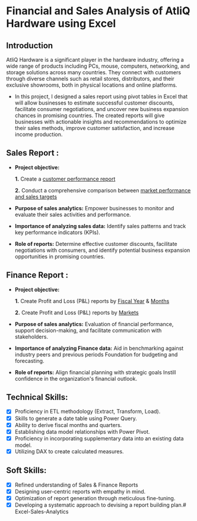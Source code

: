 # Financial and Sales Analysis of AtliQ Hardware using Excel

## Introduction

AtliQ Hardware is a significant player in the hardware industry, offering a wide range of products including PCs, mouse, computers, networking, and storage solutions across many countries. They connect with customers through diverse channels such as retail stores, distributors, and their exclusive showrooms, both in physical locations and online platforms. 
- In this project, I designed a sales report using pivot tables in Excel that will allow businesses to estimate successful customer discounts, facilitate consumer negotiations, and uncover new business expansion chances in promising countries. The created reports will give businesses with actionable insights and recommendations to optimize their sales methods, improve customer satisfaction, and increase income production.

## Sales Report :


- **Project objective:** 

    **1.** Create a [customer performance report](https://github.com/Swam80/Excel-Project_AtliQhardware/blob/main/Sales%20Reports/Customer_performance.pdf)

    **2.** Conduct a comprehensive comparison between [market performance and sales targets](https://github.com/Swam80/Excel-Project_AtliQhardware/blob/main/Sales%20Reports/Market%20Report.pdf)

- **Purpose of sales analytics:** Empower businesses to monitor and evaluate their sales activities and performance.

- **Importance of analyzing sales data:** Identify sales patterns and track key performance indicators (KPIs).

- **Role of reports:** Determine effective customer discounts, facilitate negotiations with consumers, and identify potential business expansion opportunities in promising countries.


## Finance Report :

- **Project objective:** 

    **1.** Create Profit and Loss (P&L) reports by [Fiscal Year](https://github.com/Swam80/Excel-Project_AtliQhardware/blob/main/P%26L%20Reports/P%26L%20Year.pdf) & [Months](https://github.com/Swam80/Excel-Project_AtliQhardware/blob/main/P%26L%20Reports/P%26L%20Months.pdf)

   **2.** Create Profit and Loss (P&L) reports by [Markets](https://github.com/Swam80/Excel-Project_AtliQhardware/blob/main/P%26L%20Reports/P%26L_Market_2021.pdf)

- **Purpose of sales analytics:** Evaluation of financial performance, support decision-making, and facilitate communication with stakeholders.

- **Importance of analyzing Finance data:** Aid in benchmarking against industry peers and previous periods Foundation for budgeting and forecasting.

- **Role of reports:** Align financial planning with strategic goals Instill confidence in the organization's financial outlook.


## Technical Skills:
- [x]	Proficiency in ETL methodology (Extract, Transform, Load).
- [x]	Skills to generate a date table using Power Query.
- [x]	Ability to derive fiscal months and quarters.
- [x]	Establishing data model relationships with Power Pivot.
- [x]	Proficiency in incorporating supplementary data into an existing data model.
- [x]	Utilizing DAX to create calculated measures.

## Soft Skills:
- [x]	Refined understanding of Sales & Finance Reports
- [x]	Designing user-centric reports with empathy in mind.
- [x]	Optimization of report generation through meticulous fine-tuning.
- [x]	Developing a systematic approach to devising a report building plan.# Excel-Sales-Analytics
